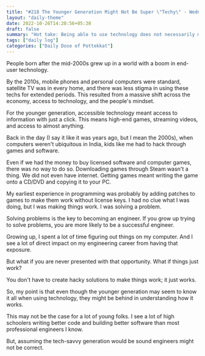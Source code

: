 ```yaml
---
title: "#218 The Younger Generation Might Not Be Super \"Techy\" - Wednesday, 26th October 2022"
layout: "daily-theme"
date: 2022-10-26T14:20:56+05:30
draft: false
summary: "Hot take: Being able to use technology does not necessarily mean you are good at building it."
tags: ["daily log"]
categories: ["Daily Dose of Pottekkat"]
---
```


People born after the mid-2000s grew up in a world with a boom in end-user technology.

By the 2010s, mobile phones and personal computers were standard, satellite TV was in every home, and there was less stigma in using these techs for extended periods. This resulted from a massive shift across the economy, access to technology, and the people's mindset.

For the younger generation, accessible technology meant access to information with just a click. This means high-end games, streaming videos, and access to almost anything.

Back in the day (I say it like it was years ago, but I mean the 2000s), when computers weren't ubiquitous in India, kids like me had to hack through games and software.

Even if we had the money to buy licensed software and computer games, there was no way to do so. Downloading games through Steam wasn't a thing. We did not even have internet. Getting games meant writing the game onto a CD/DVD and copying it to your PC.

My earliest experience in programming was probably by adding patches to games to make them work without license keys. I had no clue what I was doing, but I was making things work. I was solving a problem.

Solving problems is the key to becoming an engineer. If you grow up trying to solve problems, you are more likely to be a successful engineer.

Growing up, I spent a lot of time figuring out things on my computer. And I see a lot of direct impact on my engineering career from having that exposure.

But what if you are never presented with that opportunity. What if things just work?

You don't have to create hacky solutions to make things work; it just works.

So, my point is that even though the younger generation may seem to know it all when using technology, they might be behind in understanding how it works.

This may not be the case for a lot of young folks. I see a lot of high schoolers writing better code and building better software than most professional engineers I know.

But, assuming the tech-savvy generation would be sound engineers might not be correct.
